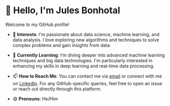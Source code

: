# 👋 Hello, I'm Jules Bonhotal

Welcome to my GitHub profile!

- 👀 **Interests**: I'm passionate about data science, machine learning, and data analysis. I love exploring new algorithms and techniques to solve complex problems and gain insights from data.

- 🌱 **Currently Learning**: I’m diving deeper into advanced machine learning techniques and big data technologies. I'm particularly interested in enhancing my skills in deep learning and real-time data processing.

- 📫 **How to Reach Me**: You can contact me via [email](mailto:jules.bonhotal@gmx.com) or connect with me on [LinkedIn](https://www.linkedin.com/in/linkedinuser-todo). For any GitHub-specific queries, feel free to open an issue or reach out directly through this platform.

- 😄 **Pronouns**: He/Him

